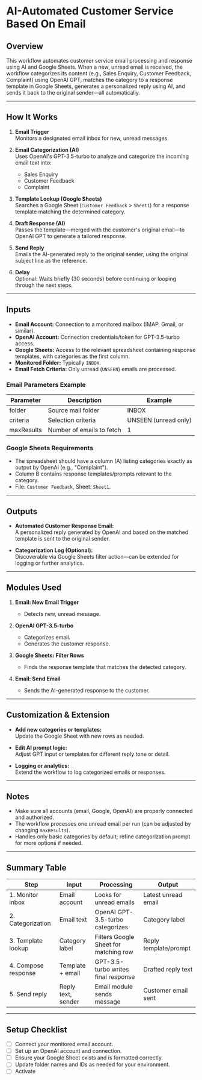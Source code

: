 # AI-Automated Customer Service Based On Email

## Overview

This workflow automates customer service email processing and response using AI and Google Sheets. When a new, unread email is received, the workflow categorizes its content (e.g., Sales Enquiry, Customer Feedback, Complaint) using OpenAI GPT, matches the category to a response template in Google Sheets, generates a personalized reply using AI, and sends it back to the original sender—all automatically.

---

## How It Works

1. **Email Trigger**  
   Monitors a designated email inbox for new, unread messages.

2. **Email Categorization (AI)**  
   Uses OpenAI's GPT-3.5-turbo to analyze and categorize the incoming email text into:
   - Sales Enquiry
   - Customer Feedback
   - Complaint

3. **Template Lookup (Google Sheets)**  
   Searches a Google Sheet (`Customer Feedback` > `Sheet1`) for a response template matching the determined category.

4. **Draft Response (AI)**  
   Passes the template—merged with the customer's original email—to OpenAI GPT to generate a tailored response.

5. **Send Reply**  
   Emails the AI-generated reply to the original sender, using the original subject line as the reference.

6. **Delay**  
   Optional: Waits briefly (30 seconds) before continuing or looping through the next steps.

---

## Inputs

- **Email Account:** Connection to a monitored mailbox (IMAP, Gmail, or similar).
- **OpenAI Account:** Connection credentials/token for GPT-3.5-turbo access.
- **Google Sheets:** Access to the relevant spreadsheet containing response templates, with categories as the first column.
- **Monitored Folder:** Typically `INBOX`.
- **Email Fetch Criteria:** Only unread (`UNSEEN`) emails are processed.

### Email Parameters Example

| Parameter  | Description                        | Example                   |
|----------|------------------------------------|---------------------------|
| folder   | Source mail folder                  | INBOX                     |
| criteria | Selection criteria                  | UNSEEN (unread only)      |
| maxResults| Number of emails to fetch         | 1                         |

### Google Sheets Requirements

- The spreadsheet should have a column (A) listing categories exactly as output by OpenAI (e.g., "Complaint").
- Column B contains response templates/prompts relevant to the category.
- File: `Customer Feedback`, Sheet: `Sheet1`.

---

## Outputs

- **Automated Customer Response Email:**  
  A personalized reply generated by OpenAI and based on the matched template is sent to the original sender.

- **Categorization Log (Optional):**  
  Discoverable via Google Sheets filter action—can be extended for logging or further analytics.

---

## Modules Used

1. **Email: New Email Trigger**  
   - Detects new, unread message.

2. **OpenAI GPT-3.5-turbo**  
   - Categorizes email.
   - Generates the customer response.

3. **Google Sheets: Filter Rows**  
   - Finds the response template that matches the detected category.

4. **Email: Send Email**  
   - Sends the AI-generated response to the customer.

---

## Customization & Extension

- **Add new categories or templates:**  
  Update the Google Sheet with new rows as needed.

- **Edit AI prompt logic:**  
  Adjust GPT input or templates for different reply tone or detail.

- **Logging or analytics:**  
  Extend the workflow to log categorized emails or responses.

---

## Notes

- Make sure all accounts (email, Google, OpenAI) are properly connected and authorized.
- The workflow processes one unread email per run (can be adjusted by changing `maxResults`).
- Handles only basic categories by default; refine categorization prompt for more options if needed.

---

## Summary Table

| Step                  | Input              | Processing                             | Output                   |
|-----------------------|--------------------|----------------------------------------|--------------------------|
| 1. Monitor inbox      | Email account      | Looks for unread emails                | Latest unread email      |
| 2. Categorization     | Email text         | OpenAI GPT-3.5-turbo categorizes       | Category label           |
| 3. Template lookup    | Category label     | Filters Google Sheet for matching row  | Reply template/prompt    |
| 4. Compose response   | Template + email   | GPT-3.5-turbo writes final response    | Drafted reply text       |
| 5. Send reply         | Reply text, sender | Email module sends message             | Customer email sent      |

---

## Setup Checklist

- [ ] Connect your monitored email account.
- [ ] Set up an OpenAI account and connection.
- [ ] Ensure your Google Sheet exists and is formatted correctly.
- [ ] Update folder names and IDs as needed for your environment.
- [ ] Activate